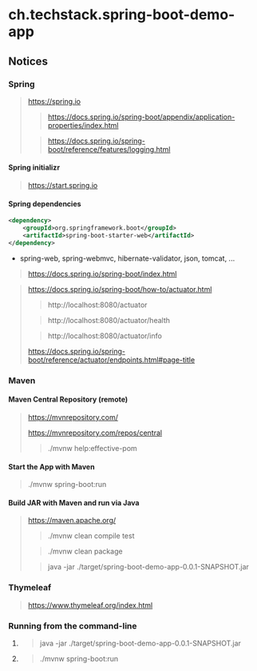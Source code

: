 # ch.techstack.spring-boot-demo-app

## Notices

### Spring
> https://spring.io
> 
> > https://docs.spring.io/spring-boot/appendix/application-properties/index.html
> 
> > https://docs.spring.io/spring-boot/reference/features/logging.html
> 

#### Spring initializr
> https://start.spring.io
>

#### Spring dependencies
```xml
<dependency>
    <groupId>org.springframework.boot</groupId>
    <artifactId>spring-boot-starter-web</artifactId>
</dependency>
```
* spring-web, spring-webmvc, hibernate-validator, json, tomcat, ...

> https://docs.spring.io/spring-boot/index.html

> https://docs.spring.io/spring-boot/how-to/actuator.html
> > http://localhost:8080/actuator
> 
> > http://localhost:8080/actuator/health
>
> > http://localhost:8080/actuator/info
> 
> https://docs.spring.io/spring-boot/reference/actuator/endpoints.html#page-title
>

### Maven

#### Maven Central Repository (remote)
> https://mvnrepository.com/
> 
> https://mvnrepository.com/repos/central
> 
> > ./mvnw help:effective-pom
> 

#### Start the App with Maven
> ./mvnw spring-boot:run
> 

#### Build JAR with Maven and run via Java
> https://maven.apache.org/
> > ./mvnw clean compile test
> 
> > ./mvnw clean package
> 
> > java -jar ./target/spring-boot-demo-app-0.0.1-SNAPSHOT.jar
> 

### Thymeleaf
> https://www.thymeleaf.org/index.html
> 

### Running from the command-line
1. > java -jar ./target/spring-boot-demo-app-0.0.1-SNAPSHOT.jar
2. >./mvnw spring-boot:run
